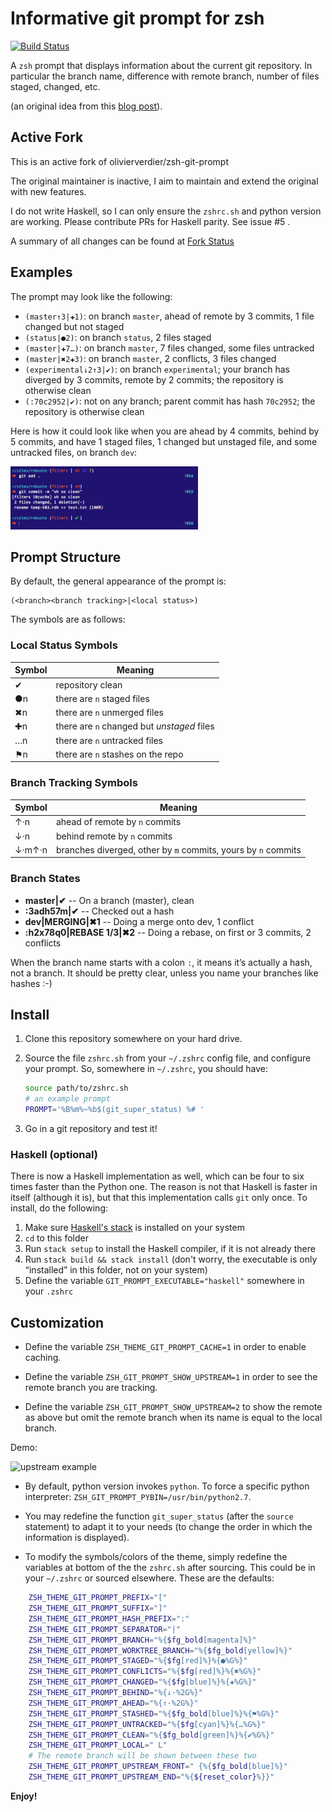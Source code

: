 # Informative git prompt for zsh

[![Build Status](https://travis-ci.org/starcraftman/zsh-git-prompt.svg?branch=master)](https://travis-ci.org/starcraftman/zsh-git-prompt)

A `zsh` prompt that displays information about the current git repository. In particular the branch name, difference with remote branch, number of files staged, changed, etc.

(an original idea from this [blog post][]).

## Active Fork

This is an active fork of olivierverdier/zsh-git-prompt

The original maintainer is inactive, I aim to maintain and extend the original with new features.

I do not write Haskell, so I can only ensure the `zshrc.sh` and python version are working. Please contribute PRs for Haskell parity. See issue #5 .

A summary of all changes can be found at [Fork Status](https://github.com/starcraftman/zsh-git-prompt/wiki)

## Examples

The prompt may look like the following:

-   `(master↑3|✚1)`: on branch `master`, ahead of remote by 3 commits, 1 file changed but not staged
-   `(status|●2)`: on branch `status`, 2 files staged
-   `(master|✚7…)`: on branch `master`, 7 files changed, some files untracked
-   `(master|✖2✚3)`: on branch `master`, 2 conflicts, 3 files changed
-   `(experimental↓2↑3|✔)`: on branch `experimental`; your branch has diverged by 3 commits, remote by 2 commits; the repository is otherwise clean
-   `(:70c2952|✔)`: not on any branch; parent commit has hash `70c2952`;
    the repository is otherwise clean

Here is how it could look like when you are ahead by 4 commits, behind by 5 commits, and have 1 staged files, 1 changed but unstaged file, and some untracked files, on branch `dev`:


<img src="https://github.com/olivierverdier/zsh-git-prompt/raw/master/screenshot.png" width=300/>


## Prompt Structure

By default, the general appearance of the prompt is:

```
(<branch><branch tracking>|<local status>)
```

The symbols are as follows:

### Local Status Symbols

Symbol | Meaning
------ | -------
✔      | repository clean
●n     | there are `n` staged files
✖n     | there are `n` unmerged files
✚n     | there are `n` changed but *unstaged* files
…n     | there are `n` untracked files
⚑n     | there are `n` stashes on the repo

### Branch Tracking Symbols

Symbol  | Meaning
------- | -------
↑·n     | ahead of remote by `n` commits
↓·n     | behind remote by `n` commits
↓·m↑·n  | branches diverged, other by `m` commits, yours by `n` commits


### Branch States

- **master|✔**               -- On a branch (master), clean
- **:3adh57m|✔**             -- Checked out a hash
- **dev|MERGING|✖1**         -- Doing a merge onto dev, 1 conflict
- **:h2x78q0|REBASE 1/3|✖2** -- Doing a rebase, on first or 3 commits, 2 conflicts

When the branch name starts with a colon `:`, it means it’s actually a hash, not a branch.
It should be pretty clear, unless you name your branches like hashes :-)

## Install

1.  Clone this repository somewhere on your hard drive.
1.  Source the file `zshrc.sh` from your `~/.zshrc` config file, and
    configure your prompt. So, somewhere in `~/.zshrc`, you should have:

    ```sh
    source path/to/zshrc.sh
    # an example prompt
    PROMPT='%B%m%~%b$(git_super_status) %# '
    ```

1.  Go in a git repository and test it!

### Haskell (optional)

There is now a Haskell implementation as well, which can be four to six times faster than the Python one. The reason is not that Haskell is faster in itself (although it is), but that this implementation calls `git` only once. To install, do the following:

1.  Make sure [Haskell's stack](http://docs.haskellstack.org/en/stable/README.html#how-to-install) is installed on your system
1.  `cd` to this folder
1.  Run `stack setup` to install the Haskell compiler, if it is not already there
1.  Run `stack build && stack install` (don't worry, the executable is only “installed” in this folder, not on your system)
1.  Define the variable `GIT_PROMPT_EXECUTABLE="haskell"` somewhere in your `.zshrc`

## Customization

- Define the variable `ZSH_THEME_GIT_PROMPT_CACHE=1` in order to enable caching.

- Define the variable `ZSH_GIT_PROMPT_SHOW_UPSTREAM=1` in order to see the remote branch you are tracking.

- Define the variable `ZSH_GIT_PROMPT_SHOW_UPSTREAM=2` to show the remote as above but omit the remote branch when its name is equal to the local branch.

Demo:

![upstream example](https://user-images.githubusercontent.com/470400/40869339-52ae782c-65e7-11e8-89a9-2e053b3f8198.png)

- By default, python version invokes `python`. To force a specific python interpreter: `ZSH_GIT_PROMPT_PYBIN=/usr/bin/python2.7`.

- You may redefine the function `git_super_status` (after the `source` statement) to adapt it to your needs (to change the order in which the information is displayed).

- To modify the symbols/colors of the theme, simply redefine the variables at bottom of the
the `zshrc.sh` after sourcing. This could be in your `~/.zshrc` or sourced elsewhere.
These are the defaults:

```sh
    ZSH_THEME_GIT_PROMPT_PREFIX="["
    ZSH_THEME_GIT_PROMPT_SUFFIX="]"
    ZSH_THEME_GIT_PROMPT_HASH_PREFIX=":"
    ZSH_THEME_GIT_PROMPT_SEPARATOR="|"
    ZSH_THEME_GIT_PROMPT_BRANCH="%{$fg_bold[magenta]%}"
    ZSH_THEME_GIT_PROMPT_WORKTREE_BRANCH="%{$fg_bold[yellow]%}"
    ZSH_THEME_GIT_PROMPT_STAGED="%{$fg[red]%}%{●%G%}"
    ZSH_THEME_GIT_PROMPT_CONFLICTS="%{$fg[red]%}%{✖%G%}"
    ZSH_THEME_GIT_PROMPT_CHANGED="%{$fg[blue]%}%{✚%G%}"
    ZSH_THEME_GIT_PROMPT_BEHIND="%{↓·%2G%}"
    ZSH_THEME_GIT_PROMPT_AHEAD="%{↑·%2G%}"
    ZSH_THEME_GIT_PROMPT_STASHED="%{$fg_bold[blue]%}%{⚑%G%}"
    ZSH_THEME_GIT_PROMPT_UNTRACKED="%{$fg[cyan]%}%{…%G%}"
    ZSH_THEME_GIT_PROMPT_CLEAN="%{$fg_bold[green]%}%{✔%G%}"
    ZSH_THEME_GIT_PROMPT_LOCAL=" L"
    # The remote branch will be shown between these two
    ZSH_THEME_GIT_PROMPT_UPSTREAM_FRONT=" {%{$fg_bold[blue]%}"
    ZSH_THEME_GIT_PROMPT_UPSTREAM_END="%{${reset_color}%}}"
```

**Enjoy!**

[blog post]: http://sebastiancelis.com/2009/nov/16/zsh-prompt-git-users/
